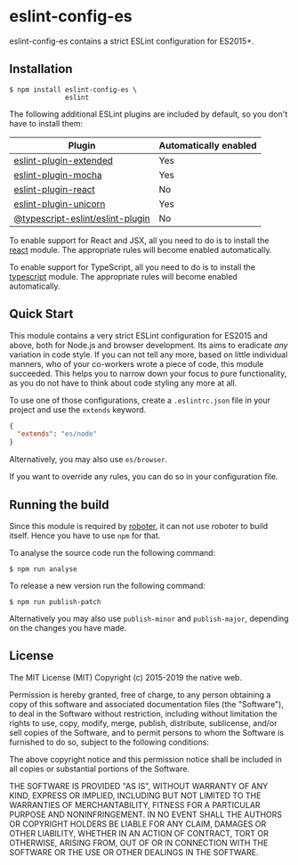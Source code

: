 # eslint-config-es

eslint-config-es contains a strict ESLint configuration for ES2015+.

## Installation

```shell
$ npm install eslint-config-es \
              eslint
```

The following additional ESLint plugins are included by default, so you don't have to install them:

| Plugin | Automatically enabled |
|-|-|
| [eslint-plugin-extended](https://www.npmjs.com/package/eslint-plugin-extended) | Yes |
| [eslint-plugin-mocha](https://www.npmjs.com/package/eslint-plugin-mocha) | Yes |
| [eslint-plugin-react](https://www.npmjs.com/package/eslint-plugin-react) | No |
| [eslint-plugin-unicorn](https://www.npmjs.com/package/eslint-plugin-unicorn) | Yes |
| [@typescript-eslint/eslint-plugin](https://www.npmjs.com/package/@typescript-eslint/eslint-plugin) | No |

To enable support for React and JSX, all you need to do is to install the [react](https://www.npmjs.com/package/react) module. The appropriate rules will become enabled automatically.

To enable support for TypeScript, all you need to do is to install the [typescript](https://www.npmjs.com/package/typescript) module. The appropriate rules will become enabled automatically.

## Quick Start

This module contains a very strict ESLint configuration for ES2015 and above, both for Node.js and browser development. Its aims to eradicate *any* variation in code style. If you can not tell any more, based on little individual manners, who of your co-workers wrote a piece of code, this module succeeded. This helps you to narrow down your focus to pure functionality, as you do not have to think about code styling any more at all.

To use one of those configurations, create a `.eslintrc.json` file in your project and use the `extends` keyword.

```json
{
  "extends": "es/node"
}
```

Alternatively, you may also use `es/browser`.

If you want to override any rules, you can do so in your configuration file.

## Running the build

Since this module is required by [roboter](https://www.npmjs.com/package/roboter), it can not use roboter to build itself. Hence you have to use `npm` for that.

To analyse the source code run the following command:

```shell
$ npm run analyse
```

To release a new version run the following command:

```shell
$ npm run publish-patch
```

Alternatively you may also use `publish-minor` and `publish-major`, depending on the changes you have made.

## License

The MIT License (MIT)
Copyright (c) 2015-2019 the native web.

Permission is hereby granted, free of charge, to any person obtaining a copy of this software and associated documentation files (the "Software"), to deal in the Software without restriction, including without limitation the rights to use, copy, modify, merge, publish, distribute, sublicense, and/or sell copies of the Software, and to permit persons to whom the Software is furnished to do so, subject to the following conditions:

The above copyright notice and this permission notice shall be included in all copies or substantial portions of the Software.

THE SOFTWARE IS PROVIDED "AS IS", WITHOUT WARRANTY OF ANY KIND, EXPRESS OR IMPLIED, INCLUDING BUT NOT LIMITED TO THE WARRANTIES OF MERCHANTABILITY, FITNESS FOR A PARTICULAR PURPOSE AND NONINFRINGEMENT. IN NO EVENT SHALL THE AUTHORS OR COPYRIGHT HOLDERS BE LIABLE FOR ANY CLAIM, DAMAGES OR OTHER LIABILITY, WHETHER IN AN ACTION OF CONTRACT, TORT OR OTHERWISE, ARISING FROM, OUT OF OR IN CONNECTION WITH THE SOFTWARE OR THE USE OR OTHER DEALINGS IN THE SOFTWARE.
